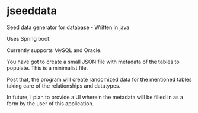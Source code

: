 # jseeddata
Seed data generator for database - Written in java

Uses Spring boot.

Currently supports MySQL and Oracle.

You have got to create a small JSON file with metadata of the tables to populate. This is a minimalist file.

Post that, the program will create randomized data for the mentioned tables taking care of the relationships and datatypes. 

In future, I plan to provide a UI wherein the metadata will be filled in as a form by the user of this application.
